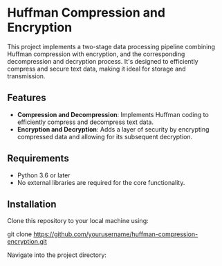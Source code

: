 # Huffman Compression and Encryption

This project implements a two-stage data processing pipeline combining Huffman compression with encryption, and the corresponding decompression and decryption process. It's designed to efficiently compress and secure text data, making it ideal for storage and transmission.

## Features

- **Compression and Decompression**: Implements Huffman coding to efficiently compress and decompress text data.
- **Encryption and Decryption**: Adds a layer of security by encrypting compressed data and allowing for its subsequent decryption.

## Requirements

- Python 3.6 or later
- No external libraries are required for the core functionality.

## Installation

Clone this repository to your local machine using:

git clone https://github.com/yourusername/huffman-compression-encryption.git


Navigate into the project directory:

